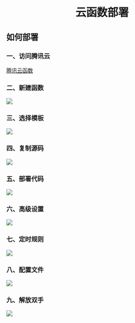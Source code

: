 # <p align="center">云函数部署</p>

## 如何部署

### 一、访问腾讯云
[腾讯云函数](https://console.cloud.tencent.com/scf/list)

### 二、新建函数
![](https://s3.bmp.ovh/imgs/2021/09/d1b0ec0fd22130a2.png)

### 三、选择模板
![](https://z3.ax1x.com/2021/10/02/4b4lhF.png)

### 四、复制源码
![](https://z3.ax1x.com/2021/10/02/4b4wtO.png)

### 五、部署代码
![](https://z3.ax1x.com/2021/10/02/4b5CuR.png)

### 六、高级设置
![](https://s3.bmp.ovh/imgs/2021/09/3506ca64489e6d96.png)

### 七、定时规则
![](https://s3.bmp.ovh/imgs/2021/09/911f19c5e34daac7.png)

### 八、配置文件
![](https://s3.bmp.ovh/imgs/2021/09/ab3e5a182c9affcb.png)

### 九、解放双手
![](https://s3.bmp.ovh/imgs/2021/09/0df8c72197590602.png)
